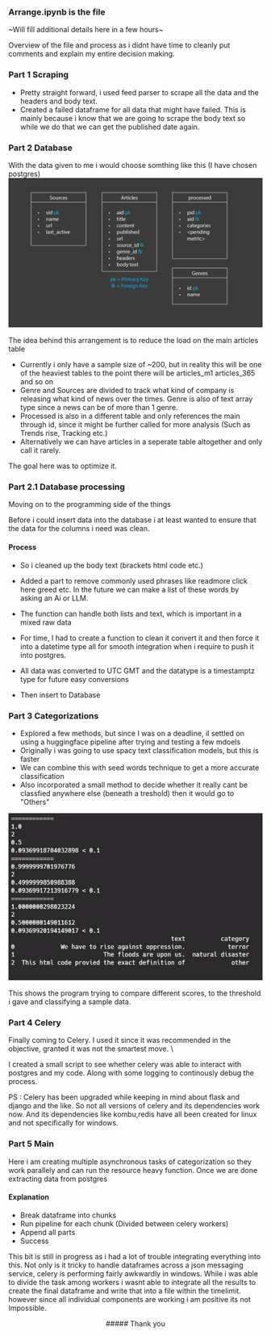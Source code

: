 ### Arrange.ipynb is the file

~Will fill additional details here in a few hours~

Overview of the file and process as i didnt have time to cleanly put comments and explain my entire decision making.

### Part 1 Scraping

- Pretty straight forward, i used feed parser to scrape all the data and the headers and body text.
- Created a failed dataframe for all data that might have failed. This is mainly because i know that we are going to scrape the body text so while we do that we can get the published date again.


### Part 2 Database 


With the data given to me i would choose somthing like this (I have chosen postgres)
![Database picture](pic1.png)



The idea behind this arrangement is to reduce the load on the main articles table
- Currently i only have a sample size of ~200, but in reality this will be one of the heaviest tables to the point there will be articles_m1 articles_365 and so on
- Genre and Sources are divided to track what kind of company is releasing what kind of news over the times. Genre is also of text array type since a news can be of more than 1 genre.
- Processed is also in a different table and only references the main through id, since it might be further called for more analysis (Such as Trends rise, Tracking etc.)
- Alternatively we can have articles in a seperate table altogether and only call it rarely.

The goal here was to optimize it.



### Part 2.1 Database processing

Moving on to the programming side of the things

Before i could insert data into the database i at least wanted to ensure that the data for the columns  i need was clean.

#### Process
- So i cleaned up the body text (brackets html code etc.)
- Added a part to remove commonly used phrases like readmore click here greed etc. In the future we can make a list of these words by asking an Ai or LLM.
- The function can handle both lists and text, which is important in a mixed raw data

- For time, I had to create a function to clean it convert it and then force it into a datetime type all for smooth integration when i require to push it into postgres.
- All data was converted to UTC GMT and the datatype is a timestamptz type for future easy conversions

- Then insert to Database

### Part 3 Categorizations

- Explored a few methods, but since I was on a deadline, iI settled on using a huggingface pipeline after trying and testing a few mdoels
- Originally i was going to use spacy text classification models, but this is faster
- We can combine this with seed words technique to get a more accurate classification
- Also incorporated a small method to decide whether it really cant be classfied anywhere else (beneath a treshold) then it would go to "Others"

![Categorization Picture](pic2.png)

This shows the program trying to compare different scores, to the threshold i gave and classifying a sample data.

### Part 4 Celery

Finally coming to Celery. I used it since it was recommended in the objective, granted it was not the smartest move. \

I created a small script to see whether celery was able to interact with postgres and my code. Along with some logging to continously debug the process.

PS : Celery has been upgraded while keeping in mind about flask and django and the like. So not all versions of celery and its dependencies work now. And its dependencies like kombu,redis have all been created for linux and not specifically for windows.


### Part 5 Main

Here i am creating multiple asynchronous tasks of categorization so they work parallely and can run the resource heavy function. Once we are done extracting data from postgres

#### Explanation

- Break dataframe into chunks
- Run pipeline for each chunk (Divided between celery workers)
- Append all parts
- Success


This bit is still in progress as i had a lot of trouble integrating everything into this. Not only is it tricky to handle dataframes across a json messaging service, celery is performing fairly awkwardly in windows. While i was able to divide the task among workers i wasnt able to integrate all the results to create the final dataframe and write that into a file within the timelimit. however since all individual components are working i am positive its not Impossible.



<center>
##### Thank you
</center>

